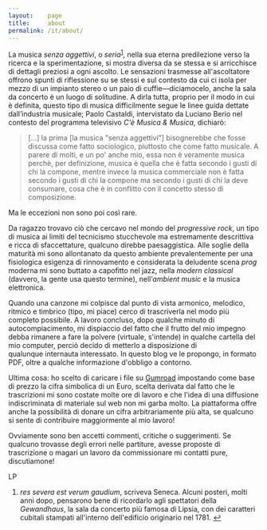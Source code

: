 ```yaml
---
layout:    page
title:     about
permalink: /it/about/
---
```


La musica *senza aggettivi*, o *seria*<sup><a href="#fn1"
id="ref1">1</a></sup>, nella sua eterna predilezione verso la ricerca e la
sperimentazione, si mostra diversa da se stessa e si arricchisce di dettagli
preziosi a ogni ascolto. Le sensazioni trasmesse all'ascoltatore offrono spunti
di riflessione su se stessi e sul contesto da cui ci isola per mezzo di un
impianto stereo o un paio di cuffie—diciamocelo, anche la sala da concerto è un
luogo di solitudine. A dirla tutta, proprio per il modo in cui è definita,
questo tipo di musica difficilmente segue le linee guida dettate dall’industria
musicale; Paolo Castaldi, intervistato da Luciano Berio nel contesto del
programma televisivo *C'è Musica & Musica*, dichiarò:

> [...] la prima [la musica "senza aggettivi"] bisognerebbe che fosse discussa
> come fatto sociologico, piuttosto che come fatto musicale. A parere di molti,
> e un po' anche mio, essa non è veramente musica perchè, per definizione,
> musica è quella che è fatta secondo i gusti di chi la compone, mentre invece
> la musica commerciale non è fatta secondo i gusti di chi la compone ma
> secondo i gusti di chi la deve consumare, cosa che è in conflitto con il
> concetto stesso di composizione.

Ma le eccezioni non sono poi così rare.

Da ragazzo trovavo ciò che cercavo nel mondo del *progressive rock*, un tipo
di musica ai limiti del tecnicismo stucchevole ma estremamente descrittiva e
ricca di sfaccettature, qualcuno direbbe paesaggistica. Alle soglie della
maturità mi sono allontanato da questo ambiente prevalentemente per una
fisiologica esigenza di rinnovamento e considerata la deludente scena *prog*
moderna mi sono buttato a capofitto nel jazz, nella *modern classical*
(davvero, la gente usa questo termine), nell’*ambient music* e la musica
elettronica.

Quando una canzone mi colpisce dal punto di vista armonico, melodico, ritmico e
timbrico (tipo, mi piace) cerco di trascriverla nel modo più completo
possibile. A lavoro concluso, dopo qualche minuto di autocompiacimento, mi
dispiaccio del fatto che il frutto del mio impegno debba rimanere a fare la
polvere (virtuale, s'intende) in qualche cartella del mio computer, perciò
decido di metterlo a disposizione di qualunque internauta interessato. In
questo blog ve le propongo, in formato PDF, oltre a qualche informazione
d'obbligo a contorno.

Ultima cosa: ho scelto di caricare i file su [Gumroad](http://www.gumroad.com)
impostando come base di prezzo la cifra simbolica di un Euro, scelta derivata
dal fatto che le trascrizioni mi sono costate molte ore di lavoro e che l'idea
di una diffusione indiscriminata di materiale sul web non mi garba molto. La
piattaforma offre anche la possibilità di donare un cifra arbitrariamente più
alta, se qualcuno si sente di contribuire maggiormente al mio lavoro!

Ovviamente sono ben accetti commenti, critiche o suggerimenti. Se qualcuno
trovasse degli errori nelle partiture, avesse proposte di trascrizione o magari
un lavoro da commissionare mi contatti pure, discutiamone!

LP

<ol>
    <li id="fn1" class="footnote">
        <em>res severa est verum gaudium</em>, scriveva Seneca. Alcuni posteri,
        molti anni dopo, pensarono bene di ricordarlo agli spettatori della
        <em>Gewandhaus</em>, la sala da concerto più famosa di Lipsia, con dei
        caratteri cubitali stampati all'interno dell'edificio originario nel
        1781. <a href="#ref1" title="Jump back to footnote 1 in the
        text.">↩</a>
    </li>
</ol>

<!-- vim: set tw=79 spell spelllang=it: -->
